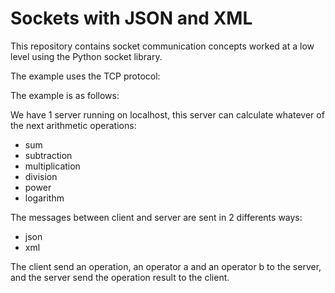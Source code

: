 # Sockets with JSON and XML

This repository contains socket communication concepts worked at a low level using the Python socket library.

The example uses the TCP protocol:

The example is as follows:

We have 1 server running on localhost, this server can calculate whatever of the next arithmetic operations:

- sum
- subtraction
- multiplication
- division
- power
- logarithm

The messages between client and server are sent in 2 differents ways:
- json
- xml

The client send an operation, an operator a and an operator b to the server, and the server send the operation result to the client.
